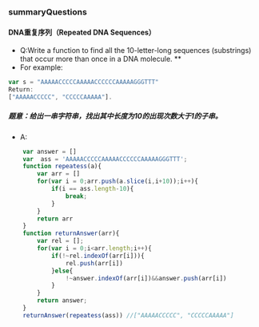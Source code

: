 ### summaryQuestions
#### DNA重复序列（Repeated DNA Sequences）
* Q:Write a function to find all the 10-letter-long sequences (substrings) that occur more than once in a DNA molecule. **
* For example:
``` javascript
var s = "AAAAACCCCCAAAAACCCCCCAAAAAGGGTTT"
Return:
["AAAAACCCCC", "CCCCCAAAAA"].
```  
##### 题意：给出一串字符串，找出其中长度为10的出现次数大于1的子串。
* A:
``` javascript
	var answer = []
	var  ass = 'AAAAACCCCCAAAAACCCCCCAAAAAGGGTTT';
	function repeatess(a){
		var arr = []
		for(var i = 0;arr.push(a.slice(i,i+10));i++){
			if(i == ass.length-10){
				break;
			}
		}
		return arr
	}
	function returnAnswer(arr){
		var rel = [];
		for(var i = 0;i<arr.length;i++){
			if(!~rel.indexOf(arr[i])){
				rel.push(arr[i])
			}else{
				!~answer.indexOf(arr[i])&&answer.push(arr[i])
			}
		}
		return answer;
	}
	returnAnswer(repeatess(ass)) //["AAAAACCCCC", "CCCCCAAAAA"]
```
